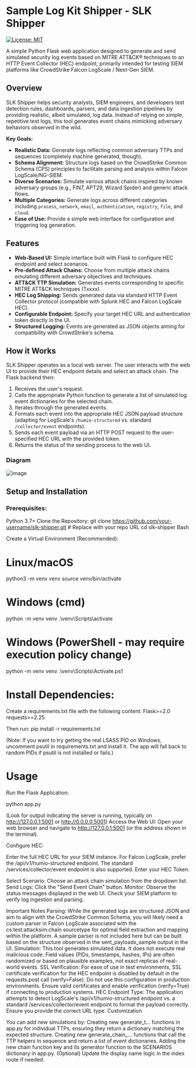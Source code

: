 # Sample Log Kit Shipper - SLK Shipper
[![License: MIT](https://img.shields.io/badge/License-MIT-yellow.svg)](https://opensource.org/licenses/MIT)

A simple Python Flask web application designed to generate and send simulated security log events based on MITRE ATT&CK® techniques to an HTTP Event Collector (HEC) endpoint, primarily intended for testing SIEM platforms like CrowdStrike Falcon LogScale / Next-Gen SIEM.

## Overview

SLK Shipper helps security analysts, SIEM engineers, and developers test detection rules, dashboards, parsers, and data ingestion pipelines by providing realistic, albeit simulated, log data. Instead of relying on simple, repetitive test logs, this tool generates event chains mimicking adversary behaviors observed in the wild.

**Key Goals:**

*   **Realistic Data:** Generate logs reflecting common adversary TTPs and sequences (completely machine generated, though).
*   **Schema Alignment:** Structure logs based on the CrowdStrike Common Schema (CPS) principles to facilitate parsing and analysis within Falcon LogScale/NG-SIEM.
*   **Diverse Scenarios:** Simulate various attack chains inspired by known adversary groups (e.g., FIN7, APT29, Wizard Spider) and generic attack flows.
*   **Multiple Categories:** Generate logs across different categories including `process`, `network`, `email`, `authentication`, `registry`, `file`, and `cloud`.
*   **Ease of Use:** Provide a simple web interface for configuration and triggering log generation.

## Features

*   **Web-Based UI:** Simple interface built with Flask to configure HEC endpoint and select scenarios.
*   **Pre-defined Attack Chains:** Choose from multiple attack chains emulating different adversary objectives and techniques.
*   **ATT&CK TTP Simulation:** Generates events corresponding to specific MITRE ATT&CK techniques (Txxxx).
*   **HEC Log Shipping:** Sends generated data via standard HTTP Event Collector protocol (compatible with Splunk HEC and Falcon LogScale HEC).
*   **Configurable Endpoint:** Specify your target HEC URL and authentication token directly in the UI.
*   **Structured Logging:** Events are generated as JSON objects aiming for compatibility with CrowdStrike's schema.

## How it Works

SLK Shipper operates as a local web server. The user interacts with the web UI to provide their HEC endpoint details and select an attack chain. The Flask backend then:

1.  Receives the user's request.
2.  Calls the appropriate Python function to generate a list of simulated log event dictionaries for the selected chain.
3.  Iterates through the generated events.
4.  Formats each event into the appropriate HEC JSON payload structure (adapting for LogScale's `/humio-structured` vs. standard `/collector/event` endpoints).
5.  Sends each event payload via an HTTP POST request to the user-specified HEC URL with the provided token.
6.  Returns the status of the sending process to the web UI.

### Diagram
![image](https://github.com/user-attachments/assets/b33b68e0-c7db-418f-b173-802fa2564db8)


## Setup and Installation
### Prerequisites:
Python 3.7+
Clone the Repository:
git clone https://github.com/your-username/slk-shipper.git # Replace with your repo URL
cd slk-shipper
Bash

Create a Virtual Environment (Recommended):
# Linux/macOS
python3 -m venv venv
source venv/bin/activate

# Windows (cmd)
python -m venv venv
.\venv\Scripts\activate

# Windows (PowerShell - may require execution policy change)
python -m venv venv
.\venv\Scripts\Activate.ps1

# Install Dependencies:
Create a requirements.txt file with the following content:
Flask>=2.0
requests>=2.25

Then run:
pip install -r requirements.txt

(Note: If you want to try getting the real LSASS PID on Windows, uncomment psutil in requirements.txt and install it. The app will fall back to random PIDs if psutil is not installed or fails.)

# Usage
Run the Flask Application:

python app.py

(Look for output indicating the server is running, typically on http://127.0.0.1:5001 or http://0.0.0.0:5001)
Access the Web UI: Open your web browser and navigate to http://127.0.0.1:5001 (or the address shown in the terminal).

Configure HEC:

Enter the full HEC URL for your SIEM instance.
For Falcon LogScale, prefer the /api/v1/humio-structured endpoint.
The standard /services/collector/event endpoint is also supported.
Enter your HEC Token.

Select Scenario: Choose an attack chain simulation from the dropdown list.
Send Logs: Click the "Send Event Chain" button.
Monitor: Observe the status messages displayed in the web UI. Check your SIEM platform to verify log ingestion and parsing.


Important Notes
Parsing: While the generated logs are structured JSON and aim to align with the CrowdStrike Common Schema, you will likely need a custom parser in Falcon LogScale associated with the cs:test:attacksim:chain sourcetype for optimal field extraction and mapping within the platform. A sample parser is not included here but can be built based on the structure observed in the sent_payloads_sample output in the UI.
Simulation: This tool generates simulated data. It does not execute real malicious code. Field values (PIDs, timestamps, hashes, IPs) are often randomized or based on plausible examples, not exact replicas of real-world events.
SSL Verification: For ease of use in test environments, SSL certificate verification for the HEC endpoint is disabled by default in the requests.post call (verify=False). Do not use this configuration in production environments. Ensure valid certificates and enable verification (verify=True) if connecting to production systems.
HEC Endpoint Type: The application attempts to detect LogScale's /api/v1/humio-structured endpoint vs. a standard /services/collector/event endpoint to format the payload correctly. Ensure you provide the correct URL type.
Customization


You can add new simulations by:
Creating new generate_t... functions in app.py for individual TTPs, ensuring they return a dictionary matching the expected structure.
Creating new generate_chain_... functions that call the TTP helpers in sequence and return a list of event dictionaries.
Adding the new chain function key and its generator function to the SCENARIOS dictionary in app.py.
(Optional) Update the display name logic in the index route if needed.

